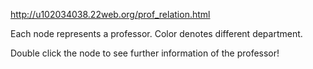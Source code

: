 http://u102034038.22web.org/prof_relation.html

Each node represents a professor. Color denotes different department.

Double click the node to see further information of the professor!
